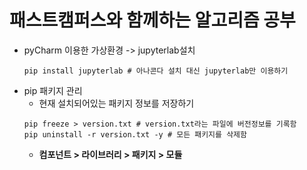 # 패스트캠퍼스와 함께하는 알고리즘 공부
- pyCharm 이용한 가상환경 -> jupyterlab설치
    ```
    pip install jupyterlab # 아나콘다 설치 대신 jupyterlab만 이용하기
    ```
- pip 패키지 관리
    - 현재 설치되어있는 패키지 정보를 저장하기
    ```
    pip freeze > version.txt # version.txt라는 파일에 버전정보를 기록함
    pip uninstall -r version.txt -y # 모든 패키지를 삭제함
    ```
    - **컴포넌트 > 라이브러리 > 패키지 > 모듈**

 